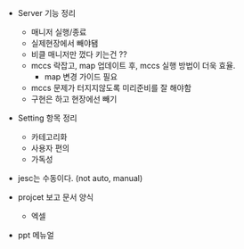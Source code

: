 - Server 기능 정리
  - 매니저 실행/종료
  - 실제현장에서 빼야됌
  - 비클 매니저만 껐다 키는건 ??
  - mccs 락잡고,  map 업데이트 후, mccs 실행 방법이 더욱 효율.
    - map 변경 가이드 필요
  - mccs 문제가 터지지않도록 미리준비를 잘 해야함
  - 구현은 하고 현장에선 빼기
- Setting 항목 정리
  - 카테고리화
  - 사용자 편의
  - 가독성





- jesc는 수동이다. (not auto, manual)

- projcet 보고 문서 양식
  - 엑셀
- ppt 메뉴얼